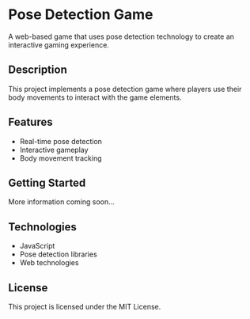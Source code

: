# Pose Detection Game

A web-based game that uses pose detection technology to create an interactive gaming experience.

## Description

This project implements a pose detection game where players use their body movements to interact with the game elements.

## Features

- Real-time pose detection
- Interactive gameplay
- Body movement tracking

## Getting Started

More information coming soon...

## Technologies

- JavaScript
- Pose detection libraries
- Web technologies

## License

This project is licensed under the MIT License.